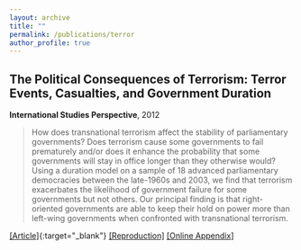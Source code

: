 ```yaml
---
layout: archive
title: ""
permalink: /publications/terror
author_profile: true
---
```


## The Political Consequences of Terrorism: Terror Events, Casualties, and Government Duration

**International Studies Perspective**, 2012

> How does transnational terrorism affect the stability of parliamentary governments? Does terrorism cause some governments to fail prematurely and/or does it enhance the probability that some governments will stay in office longer than they otherwise would? Using a duration model on a sample of 18 advanced parliamentary democracies between the late-1960s and 2003, we find that terrorism exacerbates the likelihood of government failure for some governments but not others. Our principal finding is that right-oriented governments are able to keep their hold on power more than left-wing governments when confronted with transnational terrorism.

[[Article]](https://doi.org/10.1111/j.1528-3585.2012.00498.x){:target="_blank"} [[Reproduction]](..//files/WKS-Replication.zip) [[Online Appendix]](..//files/WKS-OA.pdf)
